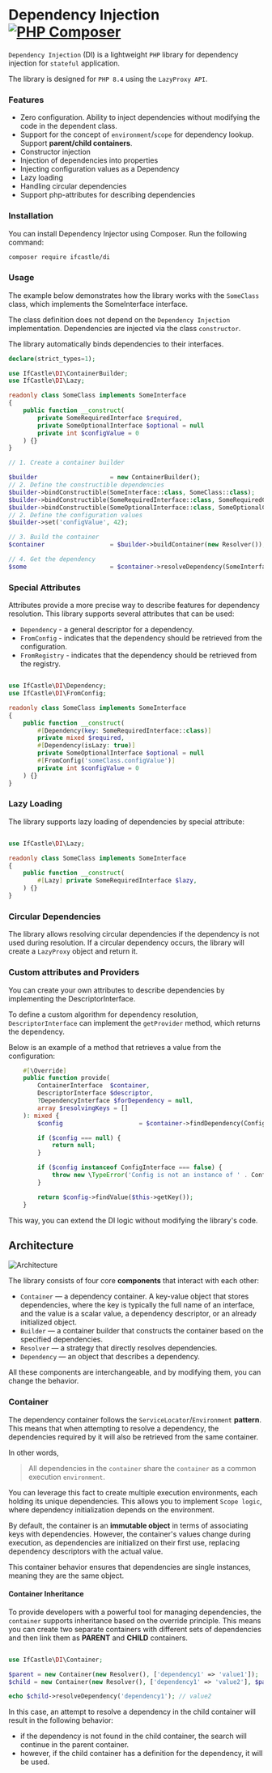# Dependency Injection [![PHP Composer](https://github.com/EdmondDantes/di/actions/workflows/php.yml/badge.svg)](https://github.com/EdmondDantes/di/actions/workflows/php.yml)

`Dependency Injection` (DI) is a lightweight `PHP` library for dependency injection
for `stateful` application.

The library is designed for `PHP 8.4` using the `LazyProxy API`.

### Features

* Zero configuration. 
Ability to inject dependencies without modifying the code in the dependent class.
* Support for the concept of `environment`/`scope` for dependency lookup. Support **parent/child containers**.
* Constructor injection
* Injection of dependencies into properties
* Injecting configuration values as a Dependency
* Lazy loading
* Handling circular dependencies
* Support php-attributes for describing dependencies

### Installation

You can install Dependency Injector using Composer. Run the following command:

```bash
composer require ifcastle/di
```

### Usage

The example below demonstrates how the library works with the `SomeClass` class, 
which implements the SomeInterface interface.

The class definition does not depend on the `Dependency Injection` implementation. 
Dependencies are injected via the class `constructor`.

The library automatically binds dependencies to their interfaces.

```php
declare(strict_types=1);

use IfCastle\DI\ContainerBuilder;
use IfCastle\DI\Lazy;

readonly class SomeClass implements SomeInterface
{
    public function __construct(
        private SomeRequiredInterface $required,
        private SomeOptionalInterface $optional = null
        private int $configValue = 0
    ) {}
}

// 1. Create a container builder

$builder                    = new ContainerBuilder();
// 2. Define the constructible dependencies
$builder->bindConstructible(SomeInterface::class, SomeClass::class);
$builder->bindConstructible(SomeRequiredInterface::class, SomeRequiredClass::class);
$builder->bindConstructible(SomeOptionalInterface::class, SomeOptionalClass::class);
// 2. Define the configuration values
$builder->set('configValue', 42);

// 3. Build the container
$container                  = $builder->buildContainer(new Resolver());

// 4. Get the dependency
$some                       = $container->resolveDependency(SomeInterface::class);

```

### Special Attributes

Attributes provide a more precise way to describe features for dependency resolution.
This library supports several attributes that can be used:

 * `Dependency`     - a general descriptor for a dependency.
 * `FromConfig`     - indicates that the dependency should be retrieved from the configuration.
 * `FromRegistry`   - indicates that the dependency should be retrieved from the registry.

```php

use IfCastle\DI\Dependency;
use IfCastle\DI\FromConfig;

readonly class SomeClass implements SomeInterface
{
    public function __construct(
        #[Dependency(key: SomeRequiredInterface::class)]
        private mixed $required,
        #[Dependency(isLazy: true)]
        private SomeOptionalInterface $optional = null
        #[FromConfig('someClass.configValue')]
        private int $configValue = 0
    ) {}
}


```

### Lazy Loading

The library supports lazy loading of dependencies by special attribute:

```php

use IfCastle\DI\Lazy;

readonly class SomeClass implements SomeInterface
{
    public function __construct(
        #[Lazy] private SomeRequiredInterface $lazy,
    ) {}
}


```

### Circular Dependencies

The library allows resolving circular dependencies if the dependency is not used during resolution.
If a circular dependency occurs, the library will create a `LazyProxy` object and return it.

### Custom attributes and Providers

You can create your own attributes to describe dependencies by implementing the DescriptorInterface.

To define a custom algorithm for dependency resolution, 
`DescriptorInterface` can implement the `getProvider` method, 
which returns the dependency.

Below is an example of a method that retrieves a value from the configuration:

```php
    #[\Override]
    public function provide(
        ContainerInterface  $container,
        DescriptorInterface $descriptor,
        ?DependencyInterface $forDependency = null,
        array $resolvingKeys = []
    ): mixed {
        $config                     = $container->findDependency(ConfigInterface::class);

        if ($config === null) {
            return null;
        }

        if ($config instanceof ConfigInterface === false) {
            throw new \TypeError('Config is not an instance of ' . ConfigInterface::class);
        }

        return $config->findValue($this->getKey());
    }

```
This way, you can extend the DI logic without modifying the library's code.

## Architecture

![Architecture](docs/images/components.svg)

The library consists of four core **components** that interact with each other:

* `Container` — a dependency container. A key-value object that stores dependencies, where the key is typically the full name of an interface, and the value is a scalar value, a dependency descriptor, or an already initialized object.
* `Builder` — a container builder that constructs the container based on the specified dependencies.
* `Resolver` — a strategy that directly resolves dependencies.
* `Dependency` — an object that describes a dependency.

All these components are interchangeable, and by modifying them, you can change the behavior.

### Container

The dependency container follows the `ServiceLocator`/`Environment` **pattern**. 
This means that when attempting to resolve a dependency, the dependencies required by it will also be retrieved 
from the same container. 

In other words, 

> All dependencies in the `container` share the `container` as a common execution `environment`.

You can leverage this fact to create multiple execution environments, each holding its unique dependencies. 
This allows you to implement `Scope logic`, where dependency initialization depends on the environment.

By default, the container is an **immutable object** in terms of associating keys with dependencies. 
However, the container's values change during execution, as dependencies are initialized on their first use, 
replacing dependency descriptors with the actual value.

This container behavior ensures that dependencies are single instances, meaning they are the same object.

#### Container Inheritance

To provide developers with a powerful tool for managing dependencies, 
the `container` supports inheritance based on the override principle. 
This means you can create two separate containers 
with different sets of dependencies and then link them as **PARENT** and **CHILD** containers.

```php

use IfCastle\DI\Container;

$parent = new Container(new Resolver(), ['dependency1' => 'value1']);
$child = new Container(new Resolver(), ['dependency1' => 'value2'], $parent);

echo $child->resolveDependency('dependency1'); // value2

```

In this case, an attempt to resolve a dependency in the child container will result in the following behavior: 
* if the dependency is not found in the child container, the search will continue in the parent container. 
* however, if the child container has a definition for the dependency, it will be used.

